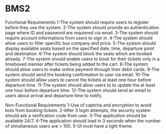 # BMS2
Functional Requirements
  1-The system should require users to register before they use the system. 
  2-The system should provide an authentication page where ID and password are requiered via       email.
  3-The system should require account informations from users to sign in.
  4-The system should allow users to filter specific bus company and price.
  5-The system should display available seats based on the specified date, time, departure point   and destination.
  6-The system should block the seats which are booked already. 
  7-The system should enable users to book for their tickets only in a timeboxed manner after       tickets being added to the cart.
  8-The system should allow users to make online payment through their debit cards.
  9-The system should send the booking confirmation to user via email.
  10-The system should allow users to cancel the tickets at least one hour before departure time.
  11-The system should allow users to to update the at least one hour before departure time.
  12-The system should send an email to users about arrival and departure time to notify.
  
 Non-Functional Requirements
  1-Use of captcha and encryption to avoid bots from booking tickets.
  2-After 3 login attempts, the security system should ask a verification code from user.
  3-The application should be available 24/7.
  4-The application should load in 3 seconds when the number of simultaneous users are > 100.
  5-UI must have a light theme.
  
